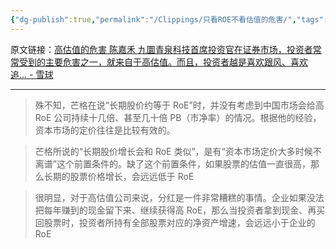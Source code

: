 ```yaml
---
{"dg-publish":true,"permalink":"/Clippings/只看ROE不看估值的危害/","tags":["金融投资"]}
---
```



原文链接：[高估值的危害 陈嘉禾 九圜青泉科技首席投资官在证券市场，投资者常常受到的主要危害之一，就来自于高估值。而且，投资者越是喜欢跟风、喜欢追... - 雪球](https://xueqiu.com/1340904670/255129804)

---

> 殊不知，芒格在说“长期股价约等于 RoE”时，并没有考虑到中国市场会给高 RoE 公司持续十几倍、甚至几十倍 PB（市净率）的情况。根据他的经验，资本市场的定价往往是比较有效的。

> 芒格所说的“长期股价增长会和 RoE 类似”，是有“资本市场定价大多时候不离谱”这个前置条件的。缺了这个前置条件，如果股票的估值一直很高，那么长期的股票价格增长，会远远低于 RoE

> 很明显，对于高估值公司来说，分红是一件非常糟糕的事情。企业如果没法把每年赚到的现金留下来、继续获得高 RoE，那么当投资者拿到现金、再买回股票时，投资者所持有全部股票对应的净资产增速，会远远小于企业的 RoE
